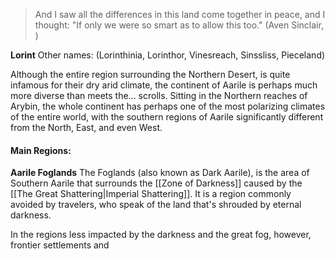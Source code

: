 > And I saw all the differences in this land come together in peace, and I thought: "If only we were so smart as to allow this too." (Aven Sinclair, )


**Lorint**
Other names: (Lorinthinia, Lorinthor, Vinesreach, Sinssliss, Pieceland)

Although the entire region surrounding the Northern Desert, is quite infamous for their dry arid climate, the continent of Aarile is perhaps much more diverse than meets the... scrolls. Sitting in the Northern reaches of Arybin, the whole continent has perhaps one of the most polarizing climates of the entire world, with the southern regions of Aarile significantly different from the North, East, and even West.

#### **Main Regions:**
**Aarile Foglands**
The Foglands (also known as Dark Aarile), is the area of Southern Aarile that surrounds the [[Zone of Darkness]] caused by the [[The Great Shattering|Imperial Shattering]]. It is a region commonly avoided by travelers, who speak of the land that's shrouded by eternal darkness. 

In the regions less impacted by the darkness and the great fog, however, frontier settlements and 



